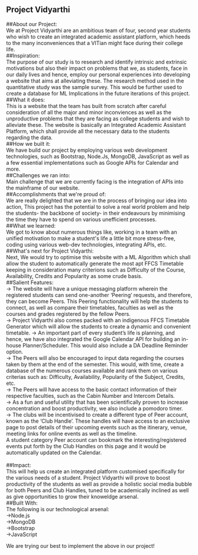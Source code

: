 ## Project Vidyarthi

##About our Project:</br>
We at Project Vidyarthi are an ambitious team of four, second year students who wish to create an integrated academic assistant platform, which heeds to the many inconveniences that a VITian might face during their college life.
</br>
##Inspiration:</br>
The purpose of our study is to research and identify intrinsic and extrinsic motivations but also their impact on problems that we, as students, face in our daily lives and hence, employ our personal experiences into developing a website that aims at alleviating these. The research method used in the quantitative study was the sample survey. This would be further used to create a database for ML Implications in the future iterations of this project.
</br>
##What it does:</br>
This is a website that the team has built from scratch after careful consideration of all the major and minor inconviences as well as the unproductive problems that they are facing as college students and wish to alleviate these. The website is basically an Integrated Academic Assistant Platform, which shall provide all the necessary data to the students regarding the data.
</br>
##How we built it:</br>
We have build our project by employing various web development technologies, such as Bootstrap, Node.Js, MongoDB, JavaScript as well as a few essential implementations such as Google APIs for Calendar and more.
</br>
##Challenges we ran into:</br>
Main challenge that we are currently facing is the integration of APIs into the mainframe of our website.
</br>
##Accomplishments that we're proud of:</br>
We are really delighted that we are in the process of bringing our idea into action, This project has the potential to solve a real world problem and help the students- the backbone of society- in their endeavours by minimising the time they have to spend on various unefficient processes.
</br>
##What we learned:</br>
We got to know about numerous things like, working in a team with an unified motivation to make a student's life a little bit more stress-free, coding using various web-dev technologies, integrating APIs, etc.
</br>
##What's next for Project Vidyarthi:</br>
Next, We would try to optimise this website with a ML Algorithm which shall allow the student to automatically generate the most apt FFCS Timetable keeping in consideration many criterions such as Difficulty of the Course, Availability, Credits and Popularity as some crude basis.
</br>
##Salient Features:</br>
-> The website will have a unique messaging platform wherein the registered students can send one-another ‘Peering’ requests, and therefore, they can become Peers. 
This Peering functionality will help the students to connect, as well as compare their timetables, faculties as well as the courses and grades registered by the fellow Peers. </br>
-> Project Vidyarthi also comes packed with an indigenous FFCS Timetable Generator which will allow the students to create a dynamic and convenient timetable.
-> An important part of every student’s life is planning, and hence, we have also integrated the Google Calendar API for building an in-house Planner/Scheduler. This would also include a DA Deadline Reminder option. </br>
-> The Peers will also be encouraged to input data regarding the courses taken by them at the end of the semester. This would, with time, create a database of the numerous courses available and rank them on various criterias such as:	Difficulty, Availability, Popularity of the Subject, Credits, etc. </br> 
-> The Peers will have access to the basic contact information of their respective faculties, such as the Cabin Number and Intercom Details. </br>
-> As a fun and useful utility that has been scientifically proven to increase concentration and boost productivity, we also include a pomodoro timer. </br>
-> The clubs will be incentivised to create a different type of Peer account, known as the ‘Club Handle’. These handles will have access to an exclusive page to post details of their upcoming events such as the itinerary, venue, meeting links for online events as well as the timeline. </br>
A student category Peer account can bookmark the interesting/registered events put forth by the Club Handles on this page and it would be automatically updated on the Calendar. </br>
</br>
##Impact:</br>
This will help us create an integrated platform customised specifically for the various needs of a student. Project Vidyarthi will prove to boost productivity of the students as well as provide a holistic social media bubble for both Peers and Club Handles, tuned to be academically inclined as well as give opportunities to grow their knoweldge arsenal.
</br>
##Built With:</br>
The following is our technological arsenal:</br>
->Node.js </br>
->MongoDB </br>
->Bootstrap </br>
->JavaScript </br>

We are trying our best to implement the above in our project!


